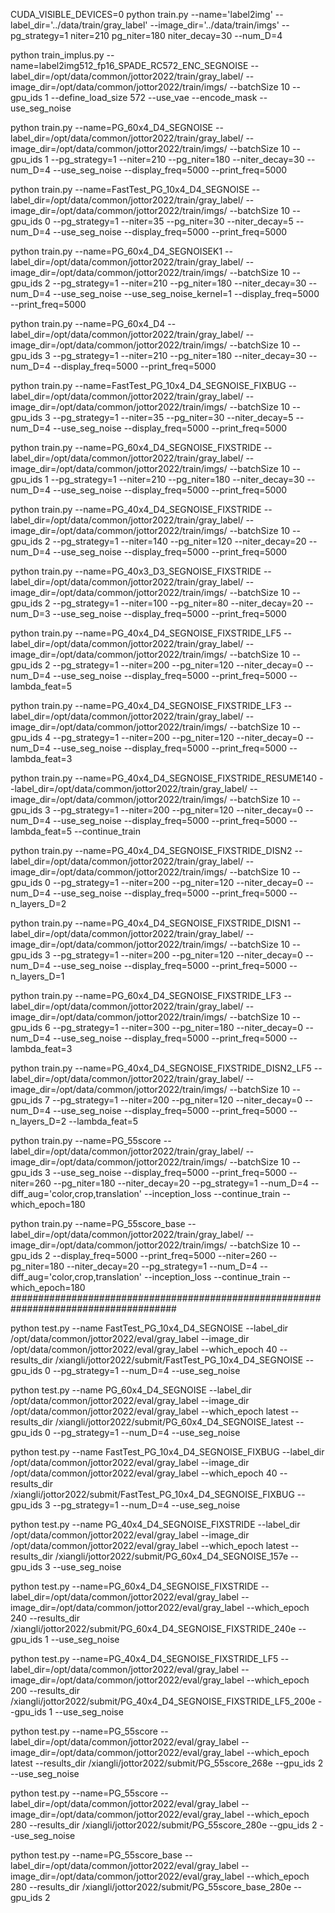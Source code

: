 CUDA_VISIBLE_DEVICES=0 python train.py --name='label2img' --label_dir='../data/train/gray_label' --image_dir='../data/train/imgs' --pg_strategy=1 niter=210 pg_niter=180 niter_decay=30 --num_D=4


python train_implus.py --name=label2img512_fp16_SPADE_RC572_ENC_SEGNOISE --label_dir=/opt/data/common/jottor2022/train/gray_label/ --image_dir=/opt/data/common/jottor2022/train/imgs/ --batchSize 10 --gpu_ids 1 --define_load_size 572 --use_vae --encode_mask --use_seg_noise


python train.py --name=PG_60x4_D4_SEGNOISE --label_dir=/opt/data/common/jottor2022/train/gray_label/ --image_dir=/opt/data/common/jottor2022/train/imgs/ --batchSize 10 --gpu_ids 1 --pg_strategy=1 --niter=210 --pg_niter=180 --niter_decay=30 --num_D=4 --use_seg_noise --display_freq=5000 --print_freq=5000

python train.py --name=FastTest_PG_10x4_D4_SEGNOISE --label_dir=/opt/data/common/jottor2022/train/gray_label/ --image_dir=/opt/data/common/jottor2022/train/imgs/ --batchSize 10 --gpu_ids 0 --pg_strategy=1 --niter=35 --pg_niter=30 --niter_decay=5 --num_D=4 --use_seg_noise --display_freq=5000 --print_freq=5000

python train.py --name=PG_60x4_D4_SEGNOISEK1 --label_dir=/opt/data/common/jottor2022/train/gray_label/ --image_dir=/opt/data/common/jottor2022/train/imgs/ --batchSize 10 --gpu_ids 2 --pg_strategy=1 --niter=210 --pg_niter=180 --niter_decay=30 --num_D=4 --use_seg_noise --use_seg_noise_kernel=1 --display_freq=5000 --print_freq=5000

python train.py --name=PG_60x4_D4 --label_dir=/opt/data/common/jottor2022/train/gray_label/ --image_dir=/opt/data/common/jottor2022/train/imgs/ --batchSize 10 --gpu_ids 3 --pg_strategy=1 --niter=210 --pg_niter=180 --niter_decay=30 --num_D=4 --display_freq=5000 --print_freq=5000


python train.py --name=FastTest_PG_10x4_D4_SEGNOISE_FIXBUG --label_dir=/opt/data/common/jottor2022/train/gray_label/ --image_dir=/opt/data/common/jottor2022/train/imgs/ --batchSize 10 --gpu_ids 3 --pg_strategy=1 --niter=35 --pg_niter=30 --niter_decay=5 --num_D=4 --use_seg_noise --display_freq=5000 --print_freq=5000


python train.py --name=PG_60x4_D4_SEGNOISE_FIXSTRIDE --label_dir=/opt/data/common/jottor2022/train/gray_label/ --image_dir=/opt/data/common/jottor2022/train/imgs/ --batchSize 10 --gpu_ids 1 --pg_strategy=1 --niter=210 --pg_niter=180 --niter_decay=30 --num_D=4 --use_seg_noise --display_freq=5000 --print_freq=5000

python train.py --name=PG_40x4_D4_SEGNOISE_FIXSTRIDE --label_dir=/opt/data/common/jottor2022/train/gray_label/ --image_dir=/opt/data/common/jottor2022/train/imgs/ --batchSize 10 --gpu_ids 2 --pg_strategy=1 --niter=140 --pg_niter=120 --niter_decay=20 --num_D=4 --use_seg_noise --display_freq=5000 --print_freq=5000

python train.py --name=PG_40x3_D3_SEGNOISE_FIXSTRIDE --label_dir=/opt/data/common/jottor2022/train/gray_label/ --image_dir=/opt/data/common/jottor2022/train/imgs/ --batchSize 10 --gpu_ids 2 --pg_strategy=1 --niter=100 --pg_niter=80 --niter_decay=20 --num_D=3 --use_seg_noise --display_freq=5000 --print_freq=5000

python train.py --name=PG_40x4_D4_SEGNOISE_FIXSTRIDE_LF5 --label_dir=/opt/data/common/jottor2022/train/gray_label/ --image_dir=/opt/data/common/jottor2022/train/imgs/ --batchSize 10 --gpu_ids 2 --pg_strategy=1 --niter=200 --pg_niter=120 --niter_decay=0 --num_D=4 --use_seg_noise --display_freq=5000 --print_freq=5000 --lambda_feat=5

python train.py --name=PG_40x4_D4_SEGNOISE_FIXSTRIDE_LF3 --label_dir=/opt/data/common/jottor2022/train/gray_label/ --image_dir=/opt/data/common/jottor2022/train/imgs/ --batchSize 10 --gpu_ids 4 --pg_strategy=1 --niter=200 --pg_niter=120 --niter_decay=0 --num_D=4 --use_seg_noise --display_freq=5000 --print_freq=5000 --lambda_feat=3

python train.py --name=PG_40x4_D4_SEGNOISE_FIXSTRIDE_RESUME140 --label_dir=/opt/data/common/jottor2022/train/gray_label/ --image_dir=/opt/data/common/jottor2022/train/imgs/ --batchSize 10 --gpu_ids 3 --pg_strategy=1 --niter=200 --pg_niter=120 --niter_decay=0 --num_D=4 --use_seg_noise --display_freq=5000 --print_freq=5000 --lambda_feat=5 --continue_train

python train.py --name=PG_40x4_D4_SEGNOISE_FIXSTRIDE_DISN2 --label_dir=/opt/data/common/jottor2022/train/gray_label/ --image_dir=/opt/data/common/jottor2022/train/imgs/ --batchSize 10 --gpu_ids 0 --pg_strategy=1 --niter=200 --pg_niter=120 --niter_decay=0 --num_D=4 --use_seg_noise --display_freq=5000 --print_freq=5000 --n_layers_D=2

python train.py --name=PG_40x4_D4_SEGNOISE_FIXSTRIDE_DISN1 --label_dir=/opt/data/common/jottor2022/train/gray_label/ --image_dir=/opt/data/common/jottor2022/train/imgs/ --batchSize 10 --gpu_ids 3 --pg_strategy=1 --niter=200 --pg_niter=120 --niter_decay=0 --num_D=4 --use_seg_noise --display_freq=5000 --print_freq=5000 --n_layers_D=1

python train.py --name=PG_60x4_D4_SEGNOISE_FIXSTRIDE_LF3 --label_dir=/opt/data/common/jottor2022/train/gray_label/ --image_dir=/opt/data/common/jottor2022/train/imgs/ --batchSize 10 --gpu_ids 6 --pg_strategy=1 --niter=300 --pg_niter=180 --niter_decay=0 --num_D=4 --use_seg_noise --display_freq=5000 --print_freq=5000 --lambda_feat=3

python train.py --name=PG_40x4_D4_SEGNOISE_FIXSTRIDE_DISN2_LF5 --label_dir=/opt/data/common/jottor2022/train/gray_label/ --image_dir=/opt/data/common/jottor2022/train/imgs/ --batchSize 10 --gpu_ids 7 --pg_strategy=1 --niter=200 --pg_niter=120 --niter_decay=0 --num_D=4 --use_seg_noise --display_freq=5000 --print_freq=5000 --n_layers_D=2 --lambda_feat=5


python train.py --name=PG_55score --label_dir=/opt/data/common/jottor2022/train/gray_label/ --image_dir=/opt/data/common/jottor2022/train/imgs/ --batchSize 10 --gpu_ids 3 --use_seg_noise --display_freq=5000 --print_freq=5000 --niter=260 --pg_niter=180 --niter_decay=20 --pg_strategy=1 --num_D=4 --diff_aug='color,crop,translation' --inception_loss --continue_train --which_epoch=180

python train.py --name=PG_55score_base --label_dir=/opt/data/common/jottor2022/train/gray_label/ --image_dir=/opt/data/common/jottor2022/train/imgs/ --batchSize 10 --gpu_ids 2 --display_freq=5000 --print_freq=5000 --niter=260 --pg_niter=180 --niter_decay=20 --pg_strategy=1 --num_D=4 --diff_aug='color,crop,translation' --inception_loss --continue_train --which_epoch=180
######################################################################################

python test.py --name FastTest_PG_10x4_D4_SEGNOISE --label_dir /opt/data/common/jottor2022/eval/gray_label --image_dir /opt/data/common/jottor2022/eval/gray_label --which_epoch 40 --results_dir /xiangli/jottor2022/submit/FastTest_PG_10x4_D4_SEGNOISE --gpu_ids 0 --pg_strategy=1 --num_D=4 --use_seg_noise

python test.py --name PG_60x4_D4_SEGNOISE --label_dir /opt/data/common/jottor2022/eval/gray_label --image_dir /opt/data/common/jottor2022/eval/gray_label --which_epoch latest --results_dir /xiangli/jottor2022/submit/PG_60x4_D4_SEGNOISE_latest --gpu_ids 0 --pg_strategy=1 --num_D=4 --use_seg_noise

python test.py --name FastTest_PG_10x4_D4_SEGNOISE_FIXBUG --label_dir /opt/data/common/jottor2022/eval/gray_label --image_dir /opt/data/common/jottor2022/eval/gray_label --which_epoch 40 --results_dir /xiangli/jottor2022/submit/FastTest_PG_10x4_D4_SEGNOISE_FIXBUG --gpu_ids 3 --pg_strategy=1 --num_D=4 --use_seg_noise

python test.py --name PG_40x4_D4_SEGNOISE_FIXSTRIDE --label_dir /opt/data/common/jottor2022/eval/gray_label --image_dir /opt/data/common/jottor2022/eval/gray_label --which_epoch latest --results_dir /xiangli/jottor2022/submit/PG_60x4_D4_SEGNOISE_157e --gpu_ids 3 --use_seg_noise


python test.py --name=PG_60x4_D4_SEGNOISE_FIXSTRIDE --label_dir=/opt/data/common/jottor2022/eval/gray_label --image_dir=/opt/data/common/jottor2022/eval/gray_label --which_epoch 240 --results_dir /xiangli/jottor2022/submit/PG_60x4_D4_SEGNOISE_FIXSTRIDE_240e --gpu_ids 1 --use_seg_noise

python test.py --name=PG_40x4_D4_SEGNOISE_FIXSTRIDE_LF5 --label_dir=/opt/data/common/jottor2022/eval/gray_label --image_dir=/opt/data/common/jottor2022/eval/gray_label --which_epoch 200 --results_dir /xiangli/jottor2022/submit/PG_40x4_D4_SEGNOISE_FIXSTRIDE_LF5_200e --gpu_ids 1 --use_seg_noise

python test.py --name=PG_55score --label_dir=/opt/data/common/jottor2022/eval/gray_label --image_dir=/opt/data/common/jottor2022/eval/gray_label --which_epoch latest --results_dir /xiangli/jottor2022/submit/PG_55score_268e --gpu_ids 2 --use_seg_noise

python test.py --name=PG_55score --label_dir=/opt/data/common/jottor2022/eval/gray_label --image_dir=/opt/data/common/jottor2022/eval/gray_label --which_epoch 280 --results_dir /xiangli/jottor2022/submit/PG_55score_280e --gpu_ids 2 --use_seg_noise

python test.py --name=PG_55score_base --label_dir=/opt/data/common/jottor2022/eval/gray_label --image_dir=/opt/data/common/jottor2022/eval/gray_label --which_epoch 280 --results_dir /xiangli/jottor2022/submit/PG_55score_base_280e --gpu_ids 2


